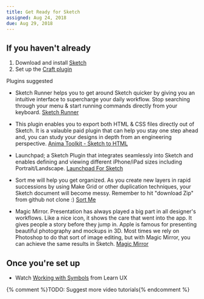 ```yaml
---
title: Get Ready for Sketch
assigned: Aug 24, 2018
due: Aug 29, 2018
---
```


If you haven't already
----------------------

1. Download and install [Sketch](https://www.sketchapp.com)
2. Set up the [Craft plugin](https://www.invisionapp.com/craft)

Plugins suggested
- Sketch Runner helps you to get around Sketch quicker by giving you an intuitive interface to supercharge your daily workflow. Stop searching through your menu & start running commands directly from your keyboard. [Sketch Runner](https://sketchrunner.com/)

- This plugin enables you to export both HTML & CSS files directly out of Sketch. It is a valauble paid plugin that can help you stay one step ahead and, you can study your designs in depth from an engineering perspective. [Anima Toolkit - Sketch to HTML](https://launchpad.animaapp.com/)

- Launchpad; a Sketch Plugin that integrates seamlessly into Sketch and enables defining and viewing different iPhone/iPad sizes including Portrait/Landscape. [Launchpad For Sketch](https://animaapp.github.io/)

- Sort me will help you get organized. As you create new layers in rapid successions by using Make Grid or other duplication techniques, your Sketch document will become messy.
Remember to hit "download Zip" from github not clone :) 
[Sort Me](https://github.com/romashamin/sort-me-sketch)

- Magic Mirror. Presentation has always played a big part in all designer's workflows. Like a nice icon, it shows the care that went into the app. It gives people a story before they jump in. Apple is famous for presenting beautiful photography and mockups in 3D. Most times we rely on Photoshop to do that sort of image editing, but with Magic Mirror, you can achieve the same results in Sketch. [Magic Mirror](http://magicsketch.io/mirror/?src=old) 


Once you're set up
------------------

- Watch [Working with Symbols](https://learnux.io/course/sketch/working-with-symbols) from Learn UX

{% comment %}TODO: Suggest more video tutorials{% endcomment %}
